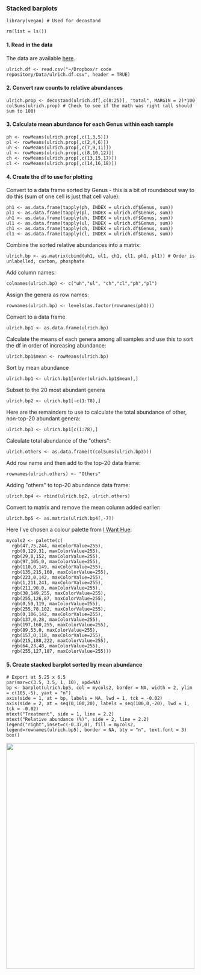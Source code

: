### Stacked barplots

```
library(vegan) # Used for decostand

rm(list = ls())
```

#### 1. Read in the data

The data are available [here](https://www.dropbox.com/s/ns1wlpg7zkdkxca/ulrich.df.csv?dl=0).

`
ulrich.df <- read.csv("~/Dropbox/r code repository/Data/ulrich.df.csv", header = TRUE)
`

#### 2. Convert raw counts to relative abundances

``
ulrich.prop <- decostand(ulrich.df[,c(8:25)], "total", MARGIN = 2)*100 
colSums(ulrich.prop) # Check to see if the math was right (all should sum to 100)
``

#### 3. Calculate mean abundance for each Genus within each sample

``````
ph <- rowMeans(ulrich.prop[,c(1,3,5)])
pl <- rowMeans(ulrich.prop[,c(2,4,6)])
uh <- rowMeans(ulrich.prop[,c(7,9,11)])
ul <- rowMeans(ulrich.prop[,c(8,10,12)])
ch <- rowMeans(ulrich.prop[,c(13,15,17)])
cl <- rowMeans(ulrich.prop[,c(14,16,18)])
``````

#### 4. Create the df to use for plotting

Convert to a data frame sorted by Genus - this is a bit of roundabout way to do this (sum of one cell is just that cell value):

``````
ph1 <- as.data.frame(tapply(ph, INDEX = ulrich.df$Genus, sum))
pl1 <- as.data.frame(tapply(pl, INDEX = ulrich.df$Genus, sum))
uh1 <- as.data.frame(tapply(uh, INDEX = ulrich.df$Genus, sum))
ul1 <- as.data.frame(tapply(ul, INDEX = ulrich.df$Genus, sum))
ch1 <- as.data.frame(tapply(ch, INDEX = ulrich.df$Genus, sum))
cl1 <- as.data.frame(tapply(cl, INDEX = ulrich.df$Genus, sum))
``````

Combine the sorted relative abundances into a matrix:

`
ulrich.bp <- as.matrix(cbind(uh1, ul1, ch1, cl1, ph1, pl1)) # Order is unlabelled, carbon, phosphate
`

Add column names:

`
colnames(ulrich.bp) <- c("uh","ul", "ch","cl","ph","pl")
`

Assign the genera as row names:

`
rownames(ulrich.bp) <- levels(as.factor(rownames(ph1)))
`

Convert to a data frame

`
ulrich.bp1 <- as.data.frame(ulrich.bp)
`

Calculate the means of each genera among all samples and use this to sort the df in order of increasing abundance:

`
ulrich.bp1$mean <- rowMeans(ulrich.bp)
`

Sort by mean abundance

`
ulrich.bp1 <- ulrich.bp1[order(ulrich.bp1$mean),]
`

Subset to the 20 most abundant genera

`
ulrich.bp2 <- ulrich.bp1[-c(1:78),]
`

Here are the remainders to use to calculate the total abundance of other, non-top-20 abundant genera:

`
ulrich.bp3 <- ulrich.bp1[c(1:78),]
`

Calculate total abundance of the "others":

`
ulrich.others <- as.data.frame(t(colSums(ulrich.bp3)))
`

Add row name and then add to the top-20 data frame:

`
rownames(ulrich.others) <- "Others"
`

Adding "others" to top-20 abundance data frame:

`
ulrich.bp4 <- rbind(ulrich.bp2, ulrich.others)
`

Convert to matrix and remove the mean column added earlier:

`
ulrich.bp5 <- as.matrix(ulrich.bp4[,-7])
`

Here I've chosen a colour palette from [I Want Hue](http://tools.medialab.sciences-po.fr/iwanthue/):

``````````````````````
mycols2 <- palette(c(
  rgb(47,75,244, maxColorValue=255),
  rgb(0,129,31, maxColorValue=255),
  rgb(29,0,152, maxColorValue=255),
  rgb(97,105,0, maxColorValue=255),
  rgb(110,0,149, maxColorValue=255),
  rgb(135,215,168, maxColorValue=255),
  rgb(223,0,142, maxColorValue=255),
  rgb(1,211,241, maxColorValue=255),
  rgb(211,90,0, maxColorValue=255),
  rgb(38,149,255, maxColorValue=255),
  rgb(255,126,87, maxColorValue=255),
  rgb(0,59,119, maxColorValue=255),
  rgb(255,78,102, maxColorValue=255),
  rgb(0,106,142, maxColorValue=255),
  rgb(137,0,28, maxColorValue=255),
  rgb(197,160,255, maxColorValue=255),
  rgb(89,53,0, maxColorValue=255),
  rgb(157,0,118, maxColorValue=255),
  rgb(215,188,222, maxColorValue=255),
  rgb(64,23,48, maxColorValue=255),
  rgb(255,127,187, maxColorValue=255)))
``````````````````````

#### 5. Create stacked barplot sorted by mean abundance

`````````
# Export at 5.25 x 6.5
par(mar=c(3.5, 3.5, 1, 10), xpd=NA)
bp <- barplot(ulrich.bp5, col = mycols2, border = NA, width = 2, ylim = c(105,-5), yaxt = "n")
axis(side = 1, at = bp, labels = NA, lwd = 1, tck = -0.02)
axis(side = 2, at = seq(0,100,20), labels = seq(100,0,-20), lwd = 1, tck = -0.02)
mtext("Treatment", side = 1, line = 2.2)
mtext("Relative abundance (%)", side = 2, line = 2.2)
legend("right",inset=c(-0.37,0), fill = mycols2, legend=rownames(ulrich.bp5), border = NA, bty = "n", text.font = 3)
box()
`````````

<img src = "https://user-images.githubusercontent.com/44586553/69078096-bfa6a700-09fc-11ea-9f96-3aad6d425c4b.jpg" width="500" height="600">
